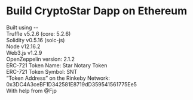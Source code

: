 # Build CryptoStar Dapp on Ethereum

Built using --\
Truffle v5.2.6 (core: 5.2.6) \
Solidity v0.5.16 (solc-js) \
Node v12.16.2\
Web3.js v1.2.9\
OpenZeppelin version: 2.1.2\
ERC-721 Token Name: Star Notary Token\
ERC-721 Token Symbol: SNT \
“Token Address” on the Rinkeby Network: 0x3DC4A3ceBF1D342581E8719dD359541561775Ee5 \
With help from @Fjp

